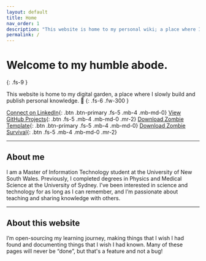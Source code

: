 ```yaml
---
layout: default
title: Home
nav_order: 1
description: "This website is home to my personal wiki; a place where I gather and share knowledge on topics I'm interested in."
permalink: /
---
```


# Welcome to my humble abode.
{: .fs-9 }

This website is home to my digital garden, a place where I slowly build and publish personal knowledge. 🌱
{: .fs-6 .fw-300 }

[Connect on LinkedIn](https://www.linkedin.com/in/tonyfle/){: .btn .btn-primary .fs-5 .mb-4 .mb-md-0}
[View GitHub Projects](https://www.github.com/tfle/){: .btn .fs-5 .mb-4 .mb-md-0 .mr-2}
[Download Zombie Template](https://github.com/tfle/junior-engineers/raw/main/Baseplate.rbxl){: .btn .btn-primary .fs-5 .mb-4 .mb-md-0}
[Download Zombie Survival](https://github.com/tfle/tfle.github.io/blob/6c5fec495f5e02ce0e9a12ae32a1d5ab9d624de8/Survival%20World%20Playable.rbxl?raw=true){: .btn .fs-5 .mb-4 .mb-md-0 .mr-2}

---

## About me
I am a Master of Information Technology student at the University of New South Wales. Previously, I completed degrees in Physics and Medical Science at the University of Sydney. I’ve been interested in science and technology for as long as I can remember, and I’m passionate about teaching and sharing knowledge with others. 

---

## About this website

I’m open-sourcing my learning journey, making things that I wish I had found and documenting things that I wish I had known. Many of these pages will never be “done”, but that's a feature and not a bug! 
